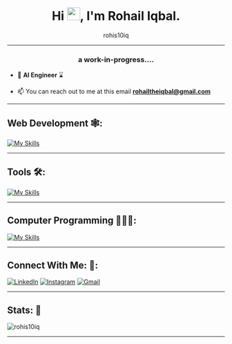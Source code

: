 <h1 align="center">Hi <img src="https://raw.githubusercontent.com/MartinHeinz/MartinHeinz/master/wave.gif" width="30px">, I'm Rohail Iqbal.</h1>
<p align="center">rohis10iq</p>

<hr>

<h3 align="center">a work-in-progress....</h3>

- 🔭 **AI Engineer** ⌛

- 📫 You can reach out to me at this email **rohailtheiqbal@gmail.com**

<hr>

<h2 align="left">Web Development 🕸:</h2>

[![My Skills](https://skillicons.dev/icons?i=html,css,js,ts,react,tailwind,bootstrap,redux,nextjs,firebase,framer&theme=dark)](https://skillicons.dev)


<hr>

<h2 align="left">Tools 🛠:</h2>

[![My Skills](https://skillicons.dev/icons?i=git,github,npm,azure,babel,md,vite,vscode&theme=dark)](https://skillicons.dev)

<hr>

<h2 align="left">Computer Programming 👨🏻‍💻:</h2>

[![My Skills](https://skillicons.dev/icons?i=c,cpp,py&theme=dark)](https://skillicons.dev)

<hr>

<h2 align="left">Connect With Me: 🤝:</h2>

  [![LinkedIn](https://skillicons.dev/icons?i=linkedin&theme=dark)](https://www.linkedin.com/in/rohis10iq/)
  [![Instagram](https://skillicons.dev/icons?i=instagram&theme=dark)](https://www.instagram.com/rohis10iq/)
  [![Gmail](https://skillicons.dev/icons?i=gmail&theme=dark)](mailto:leorohi10@gmail.com)

<hr>

<h2 align="left">Stats: 🗿</h2>
<img align="center" src="https://github-readme-stats.vercel.app/api/top-langs?username=rohis10iq&show_icons=true&locale=en&layout=compact&theme=dark&center" alt="rohis10iq"/>

<hr>
